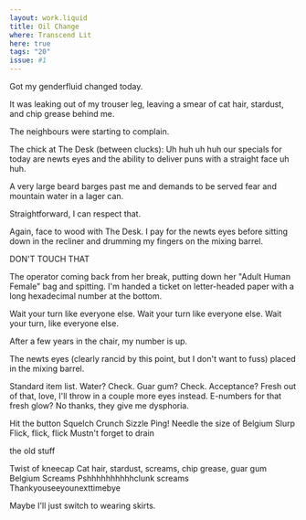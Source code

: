 ```yaml
---
layout: work.liquid
title: Oil Change
where: Transcend Lit
here: true
tags: "20"
issue: #1
---
```


Got my genderfluid changed today.

It was leaking out of my trouser leg, 
leaving a smear of cat 
hair, stardust, and chip
grease behind me.

The neighbours were starting to complain.

The chick at The Desk (between clucks):
Uh huh uh huh
our specials for today 
are newts eyes 
and the ability 
to deliver puns 
with a straight face 
uh huh.

A very large beard barges past me 
and demands to be served fear 
and mountain water in a lager can.

Straightforward, I can respect that.

Again, face to wood with The Desk.
I pay for the newts eyes 
before sitting down in the recliner 
and drumming my fingers on the mixing barrel.

DON'T TOUCH THAT

The operator coming back from her break, 
putting down her "Adult Human
Female" bag and spitting. I'm handed
a ticket on letter-headed paper 
with a long hexadecimal number
at the bottom.

Wait your turn like everyone else.
Wait your turn like everyone else.
Wait your turn, like everyone else.

After a few years in the chair, 
my number is up.

The newts eyes 
(clearly rancid by this point, 
but I don't want to fuss) 
placed in the mixing barrel.

Standard item list.
Water? Check.
Guar gum? Check.
Acceptance? 
Fresh out of that, love,
I'll throw in a couple more eyes instead.
E-numbers for that fresh glow?
No thanks, 
they give me dysphoria.

Hit the button
Squelch
Crunch
Sizzle
Ping!
Needle the size of Belgium
Slurp
Flick, flick, flick
Mustn't forget to drain

  the old stuff

Twist of kneecap
Cat hair, stardust,
screams,
chip grease, guar gum
Belgium
Screams
Pshhhhhhhhhhclunk screams
Thankyouseeyounexttimebye

Maybe I'll just switch to wearing skirts. 
